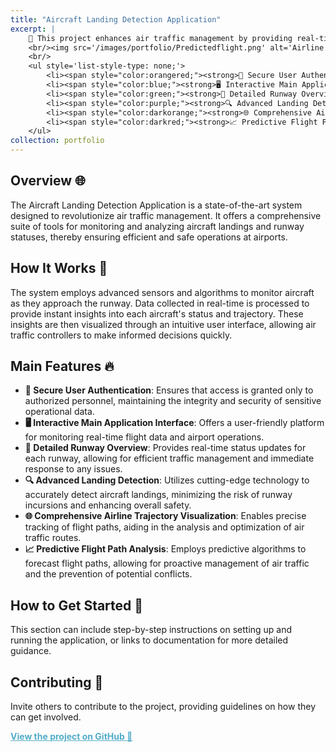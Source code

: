 ```yaml
---
title: "Aircraft Landing Detection Application"
excerpt: |
    🌟 This project enhances air traffic management by providing real-time insights into aircraft landings and runway statuses. 
    <br/><img src='/images/portfolio/Predictedflight.png' alt='Airline Trajectory' style='width: 500px; display: inline-block; margin-right: 10px;'> <img src='/images/portfolio/AirlineTrajectory.png' alt='Airline Trajectory Detail' style='width: 500px; display: inline-block;'>
    <br/>
    <ul style='list-style-type: none;'>
        <li><span style="color:orangered;"><strong>🔐 Secure User Authentication:</strong></span> Ensures access is granted only to authorized personnel, maintaining the integrity and security of sensitive operational data.</li>
        <li><span style="color:blue;"><strong>🖥️ Interactive Main Application Interface:</strong></span> Offers a user-friendly platform for monitoring real-time flight data and airport operations.</li>
        <li><span style="color:green;"><strong>🛫 Detailed Runway Overview:</strong></span> Provides status updates for each runway, allowing for efficient traffic management.</li>
        <li><span style="color:purple;"><strong>🔍 Advanced Landing Detection:</strong></span> Utilizes cutting-edge technology for accurate landing insights.</li>
        <li><span style="color:darkorange;"><strong>🌐 Comprehensive Airline Trajectory Visualization:</strong></span> Enables precise tracking of flight paths for optimal route analysis.</li>
        <li><span style="color:darkred;"><strong>📈 Predictive Flight Path Analysis:</strong></span> Employs predictive algorithms for proactive air traffic management.</li>
    </ul>
collection: portfolio
---
```


## Overview 🌐
The Aircraft Landing Detection Application is a state-of-the-art system designed to revolutionize air traffic management. It offers a comprehensive suite of tools for monitoring and analyzing aircraft landings and runway statuses, thereby ensuring efficient and safe operations at airports.

## How It Works 🧐
The system employs advanced sensors and algorithms to monitor aircraft as they approach the runway. Data collected in real-time is processed to provide instant insights into each aircraft's status and trajectory. These insights are then visualized through an intuitive user interface, allowing air traffic controllers to make informed decisions quickly.

## Main Features 🔥
- **🔐 Secure User Authentication**: Ensures that access is granted only to authorized personnel, maintaining the integrity and security of sensitive operational data.
- **🖥️ Interactive Main Application Interface**: Offers a user-friendly platform for monitoring real-time flight data and airport operations.
- **🛫 Detailed Runway Overview**: Provides real-time status updates for each runway, allowing for efficient traffic management and immediate response to any issues.
- **🔍 Advanced Landing Detection**: Utilizes cutting-edge technology to accurately detect aircraft landings, minimizing the risk of runway incursions and enhancing overall safety.
- **🌐 Comprehensive Airline Trajectory Visualization**: Enables precise tracking of flight paths, aiding in the analysis and optimization of air traffic routes.
- **📈 Predictive Flight Path Analysis**: Employs predictive algorithms to forecast flight paths, allowing for proactive management of air traffic and the prevention of potential conflicts.

## How to Get Started 🚀
This section can include step-by-step instructions on setting up and running the application, or links to documentation for more detailed guidance.

## Contributing 👋
Invite others to contribute to the project, providing guidelines on how they can get involved.

<a href="https://github.com/mdalmaruf/AircraftLandingDetection.git" style="color:#52adc8;"><strong>View the project on GitHub 🌟</strong></a>
